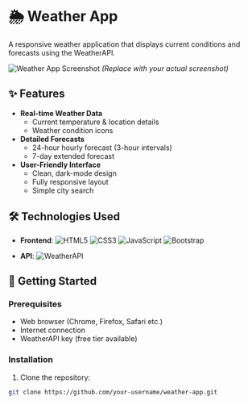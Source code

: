 # 🌦️ Weather App

A responsive weather application that displays current conditions and forecasts using the WeatherAPI.

![Weather App Screenshot](https://i.imgur.com/example-image.jpg) *(Replace with your actual screenshot)*

## ✨ Features

- **Real-time Weather Data**
  - Current temperature & location details
  - Weather condition icons
- **Detailed Forecasts**
  - 24-hour hourly forecast (3-hour intervals)
  - 7-day extended forecast
- **User-Friendly Interface**
  - Clean, dark-mode design
  - Fully responsive layout
  - Simple city search

## 🛠️ Technologies Used

- **Frontend**: 
  ![HTML5](https://img.shields.io/badge/-HTML5-E34F26?logo=html5&logoColor=white)
  ![CSS3](https://img.shields.io/badge/-CSS3-1572B6?logo=css3&logoColor=white)
  ![JavaScript](https://img.shields.io/badge/-JavaScript-F7DF1E?logo=javascript&logoColor=black)
  ![Bootstrap](https://img.shields.io/badge/-Bootstrap-7952B3?logo=bootstrap&logoColor=white)
  
- **API**: 
  ![WeatherAPI](https://img.shields.io/badge/-WeatherAPI-6DB33F?logo=openweathermap&logoColor=white)

## 🚀 Getting Started

### Prerequisites
- Web browser (Chrome, Firefox, Safari etc.)
- Internet connection
- WeatherAPI key (free tier available)

### Installation
1. Clone the repository:
```bash
git clone https://github.com/your-username/weather-app.git
